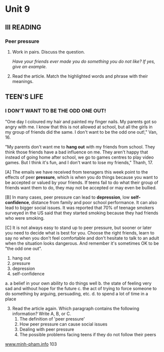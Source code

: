 # Unit 9

## III READING

### Peer pressure

1. Work in pairs. Discuss the question.

   *Have your friends ever made you do something you do not like? If yes, give an example.*

2. Read the article. Match the highlighted words and phrase with their meanings.

## TEEN'S LIFE

### I DON'T WANT TO BE THE ODD ONE OUT!

"One day I coloured my hair and painted my finger nails. My parents got so angry with me. I know that this is not allowed at school, but all the girls in my group of friends did the same. I don't want to be the odd one out!," Van, 16.

"My parents don't want me to **hang out** with my friends from school. They think those friends have a bad influence on me. They aren't happy that instead of going home after school, we go to games centres to play video games. But I think it's fun, and I don't want to lose my friends," Thanh, 17.

[A] The emails we have received from teenagers this week point to the effects of peer **pressure**, which is when you do things because you want to be accepted or valued by your friends. If teens fail to do what their group of friends want them to do, they may not be accepted or may even be bullied.

[B] In many cases, peer pressure can lead to **depression**, low **self-confidence**, distance from family and poor school performance. It can also lead to bigger social issues. It was reported that 70% of teenage smokers surveyed in the US said that they started smoking because they had friends who were smoking.

[C] It is not always easy to stand up to peer pressure, but sooner or later you need to decide what is best for you. Choose the right friends, learn to say no when you don't feel comfortable and don't hesitate to talk to an adult when the situation looks dangerous. And remember it's sometimes OK to be "the odd one out".

1. hang out
2. pressure
3. depression
4. self-confidence

a. a belief in your own ability to do things well
b. the state of feeling very sad and without hope for the future
c. the act of trying to force someone to do something by arguing, persuading, etc.
d. to spend a lot of time in a place

3. Read the article again. Which paragraph contains the following information? Write A, B, or C.
   1. The definition of 'peer pressure'
   2. How peer pressure can cause social issues
   3. Dealing with peer pressure
   4. The possible problems facing teens if they do not follow their peers

www.minh-pham.info 103